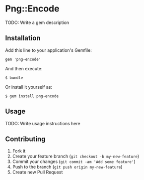# Png::Encode

TODO: Write a gem description

## Installation

Add this line to your application's Gemfile:

    gem 'png-encode'

And then execute:

    $ bundle

Or install it yourself as:

    $ gem install png-encode

## Usage

TODO: Write usage instructions here

## Contributing

1. Fork it
2. Create your feature branch (`git checkout -b my-new-feature`)
3. Commit your changes (`git commit -am 'Add some feature'`)
4. Push to the branch (`git push origin my-new-feature`)
5. Create new Pull Request
